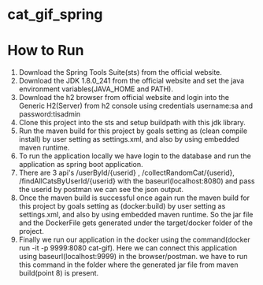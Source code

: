 # cat_gif_spring
# How to Run
1) Download the Spring Tools Suite(sts) from the official website.
2) Download the JDK 1.8.0_241 from the official website and set the java environment variables(JAVA_HOME and PATH).
3) Download the h2 browser from official website and login into the Generic H2(Server) from h2 console using credentials username:sa and password:tisadmin
4) Clone this project into the sts and setup buildpath with this jdk library.
5) Run the maven build for this project by goals setting as (clean compile install) by user setting as settings.xml, and also by using embedded maven runtime.
6) To run the application locally we have login to the database and run the application as spring boot application. 
7) There are 3 api's /userById/{userid} , /collectRandomCat/{userid}, /findAllCatsByUserId/{userid} with the baseurl(localhost:8080) and pass the userid by postman we can see the json output.
8) Once the maven build is successful once again run the maven build for this project by goals setting as (docker:build) by user setting as settings.xml, and also by using embedded maven runtime. So the jar file and the DockerFile gets generated under the target/docker folder of the project.
9) Finally we run our application in the docker using the command(docker run -it -p 9999:8080 cat-gif). Here we can connect this application using baseurl(localhost:9999) in the browser/postman. we have to run this command in the folder where the generated jar file from maven build(point 8) is present.
